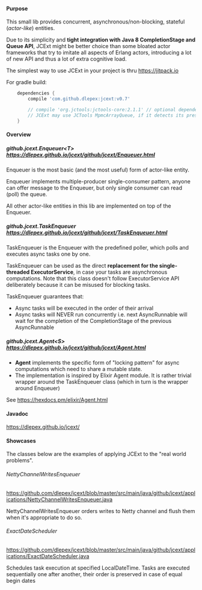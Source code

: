 #### Purpose

This small lib provides concurrent, asynchronous/non-blocking, stateful (*actor-like*) entities.
 
Due to its simplicity and **tight integration with Java 8 CompletionStage and Queue API**, JCExt might be  better choice 
than some bloated actor frameworks that try to imitate all aspects of Erlang actors, introducing a lot of new API 
and thus a lot of extra cognitive load.

The simplest way to use JCExt in your project is thru https://jitpack.io

For gradle build: 
```groovy
	dependencies {
		compile 'com.github.dlepex:jcext:v0.7'

		// compile 'org.jctools:jctools-core:2.1.1' // optional dependency, 
		// JCExt may use JCTools MpmcArrayQueue, if it detects its presence
	}
```
#### Overview


##### github.jcext.Enqueuer&lt;T&gt; https://dlepex.github.io/jcext/github/jcext/Enqueuer.html

Enqueuer is the most basic (and the most useful) form of actor-like entity. 

Enqueuer implements multiple-producer single-consumer pattern, anyone can offer message to the Enqueuer, but only
single consumer can read (poll) the queue.

All other actor-like entities in this lib are implemented on top of the Enqueuer. 

##### github.jcext.TaskEnqueuer https://dlepex.github.io/jcext/github/jcext/TaskEnqueuer.html

TaskEnqueuer is the Enqueuer with the predefined poller, which polls and executes async tasks one by one.

TaskEnqueuer can be used as the direct **replacement for the single-threaded ExecutorService**, in case your tasks are asynchronous computations.
Note that this class doesn't follow ExecutorService API deliberately because it can be misused for blocking tasks.


TaskEnqueuer guarantees that:
 - Async tasks will be executed in the order of their arrival
 - Async tasks will NEVER run concurrently i.e. next AsyncRunnable will wait for the completion of the CompletionStage of the previous AsyncRunnable



##### github.jcext.Agent&lt;S&gt; https://dlepex.github.io/jcext/github/jcext/Agent.html

- **Agent** implements the specific form of "locking pattern" for async computations which
need to share a mutable state.
- The implementation is inspired by Elixir Agent module. It is rather trivial wrapper around the TaskEnqueuer class 
(which in turn is the wrapper around Enqueuer)

See https://hexdocs.pm/elixir/Agent.html


#### Javadoc

https://dlepex.github.io/jcext/

#### Showcases

The classes below are the examples of applying JCExt to the "real world problems". 

###### NettyChannelWritesEnqueuer

https://github.com/dlepex/jcext/blob/master/src/main/java/github/jcext/applications/NettyChannelWritesEnqueuer.java

NettyChannelWritesEnqueuer orders writes to Netty channel and flush them when it's appropriate to do so.

###### ExactDateScheduler

https://github.com/dlepex/jcext/blob/master/src/main/java/github/jcext/applications/ExactDateScheduler.java

Schedules task execution at specified LocalDateTime.
Tasks are executed sequentially one after another, their order is preserved in case of equal begin dates


